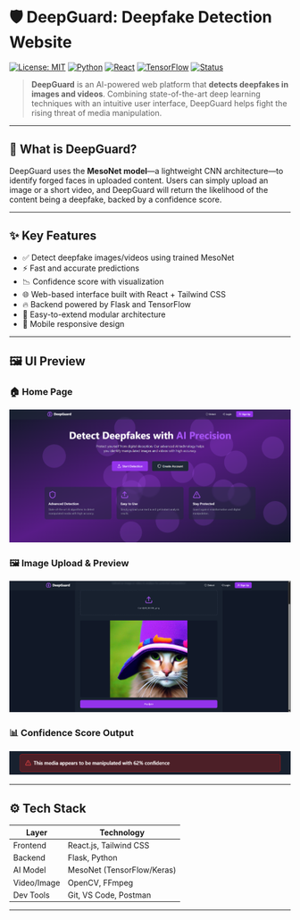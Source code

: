 # 🛡️ DeepGuard: Deepfake Detection Website

[![License: MIT](https://img.shields.io/badge/License-MIT-blue.svg)](LICENSE)
[![Python](https://img.shields.io/badge/Python-3.9-blue.svg)](https://www.python.org/)
[![React](https://img.shields.io/badge/Frontend-React-blue)](https://reactjs.org/)
[![TensorFlow](https://img.shields.io/badge/Model-TensorFlow-orange)](https://www.tensorflow.org/)
[![Status](https://img.shields.io/badge/status-active-success.svg)]()

> **DeepGuard** is an AI-powered web platform that **detects deepfakes in images and videos**. Combining state-of-the-art deep learning techniques with an intuitive user interface, DeepGuard helps fight the rising threat of media manipulation.

---

## 🧠 What is DeepGuard?

DeepGuard uses the **MesoNet model**—a lightweight CNN architecture—to identify forged faces in uploaded content. Users can simply upload an image or a short video, and DeepGuard will return the likelihood of the content being a deepfake, backed by a confidence score.

---

## ✨ Key Features

- ✅ Detect deepfake images/videos using trained MesoNet
- ⚡ Fast and accurate predictions
- 📉 Confidence score with visualization
- 🌐 Web-based interface built with React + Tailwind CSS
- 🔥 Backend powered by Flask and TensorFlow
- 🧩 Easy-to-extend modular architecture
- 📱 Mobile responsive design

---

## 🖼️ UI Preview

### 🏠 Home Page  
![Home Page](./assets/home_page.png)

### 🖼️ Image Upload & Preview  
![Image Preview](./assets/image_preview.png)

### 📊 Confidence Score Output  
![Confidence Score](./assets/confidence_score.png)

---

## ⚙️ Tech Stack

| Layer        | Technology                        |
|--------------|------------------------------------|
| Frontend     | React.js, Tailwind CSS             |
| Backend      | Flask, Python                      |
| AI Model     | MesoNet (TensorFlow/Keras)         |
| Video/Image  | OpenCV, FFmpeg                     |
| Dev Tools    | Git, VS Code, Postman              |

---
